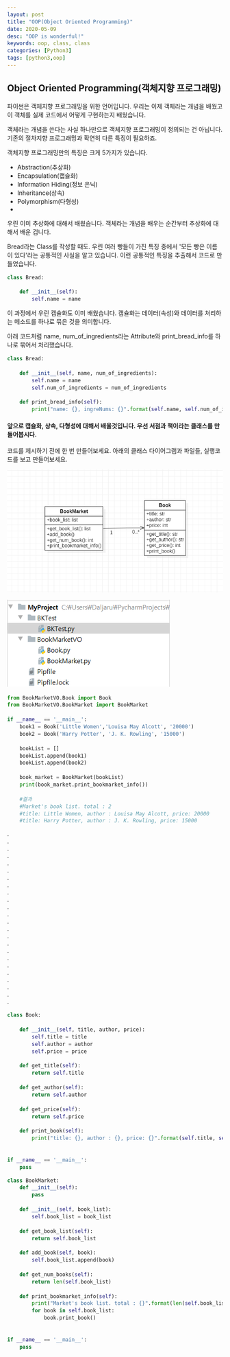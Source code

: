 ```yaml
---
layout: post
title: "OOP(Object Oriented Programming)"
date: 2020-05-09
desc: "OOP is wonderful!"
keywords: oop, class, class
categories: [Python3]
tags: [python3,oop]
---
```



## Object Oriented Programming(객체지향 프로그래밍)

파이썬은 객체지향 프로그래밍을 위한 언어입니다. 우리는 이제 객체라는 개념을 배웠고 이 객체를 실제 코드에서 어떻게 구현하는지 배웠습니다.

객체라는 개념을 쓴다는 사실 하나만으로 객체지향 프로그래밍이 정의되는 건 아닙니다. 기존의 절차지향 프로그래밍과 확연히 다른 특징이 필요하죠.

객체지향 프로그래밍만의 특징은 크게 5가지가 있습니다.

* Abstraction(추상화)
* Encapsulation(캡슐화)
* Information Hiding(정보 은닉)
* Inheritance(상속)
* Polymorphism(다형성)
* 


우린 이미 추상화에 대해서 배웠습니다. 객체라는 개념을 배우는 순간부터 추상화에 대해서 배운 겁니다. 

Bread라는 Class를 작성할 때도. 우린 여러 빵들이 가진 특징 중에서 '모든 빵은 이름이 있다'라는 공통적인 사실을 알고 있습니다. 이런 공통적인 특징을 추출해서 코드로 만들었습니다. 
~~~python
class Bread:

    def __init__(self):
        self.name = name

~~~ 

이 과정에서 우린 캡슐화도 이미 배웠습니다. 캡슐화는 데이터(속성)와 데이터를 처리하는 메소드를 하나로 묶은 것을 의미합니다.

아래 코드처럼 name, num_of_ingredients라는 Attribute와 print_bread_info를 하나로 묶어서 처리했습니다.

~~~python
class Bread:

    def __init__(self, name, num_of_ingredients):
        self.name = name
        self.num_of_ingredients = num_of_ingredients

    def print_bread_info(self):
        print("name: {}, ingreNums: {}".format(self.name, self.num_of_ingredients))
~~~



#### 앞으로 캡슐화, 상속, 다형성에 대해서 배울것입니다. 우선 서점과 책이라는 클래스를 만들어봅시다. 

코드를 제시하기 전에 한 번 만들어보세요. 아래의 클래스 다이어그램과 파일들, 실행코드를 보고 만들어보세요. 

![book_classdiagram](/static/assets/img/blog/python3/04BasicClass/book_classdiagram.png)

![book_classdiagram](/static/assets/img/blog/python3/04BasicClass/book_files.png)


~~~python
from BookMarketVO.Book import Book
from BookMarketVO.BookMarket import BookMarket

if __name__ == '__main__':
    book1 = Book('Little Women','Louisa May Alcott', '20000')
    book2 = Book('Harry Potter', 'J. K. Rowling', '15000')

    bookList = []
    bookList.append(book1)
    bookList.append(book2)

    book_market = BookMarket(bookList)
    print(book_market.print_bookmarket_info())

    #결과
    #Market's book list. total : 2
    #title: Little Women, author : Louisa May Alcott, price: 20000
    #title: Harry Potter, author : J. K. Rowling, price: 15000
~~~
.<br>
.<br>
.<br>
.<br>
.<br>
.<br>
.<br>
.<br>
.<br>
.<br>
.<br>
.<br>
.<br>
.<br>
.<br>
.<br>
.<br>
.<br>
.<br>
.<br>
.<br>
.<br>
.<br>
.<br>
~~~python
class Book:

    def __init__(self, title, author, price):
        self.title = title
        self.author = author
        self.price = price

    def get_title(self):
        return self.title

    def get_author(self):
        return self.author

    def get_price(self):
        return self.price

    def print_book(self):
        print("title: {}, author : {}, price: {}".format(self.title, self.author, self.price))


if __name__ == '__main__':
    pass
~~~


~~~python
class BookMarket:
    def __init__(self):
        pass

    def __init__(self, book_list):
        self.book_list = book_list

    def get_book_list(self):
        return self.book_list

    def add_book(self, book):
        self.book_list.append(book)

    def get_num_books(self):
        return len(self.book_list)

    def print_bookmarket_info(self):
        print("Market's book list. total : {}".format(len(self.book_list)))
        for book in self.book_list:
            book.print_book()


if __name__ == '__main__':
    pass

~~~






